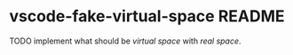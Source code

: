 # vscode-fake-virtual-space README

TODO implement what should be *virtual space* with *real space*.
